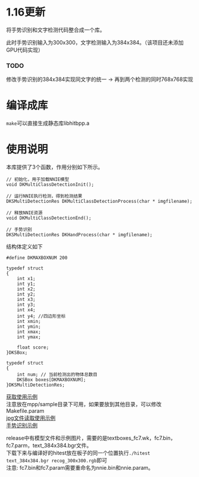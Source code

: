 # 1.16更新

将手势识别和文字检测代码整合成一个库。

此时手势识别输入为300x300，文字检测输入为384x384。（该项目还未添加GPU代码实现）

### TODO

修改手势识别的384x384实现同文字的统一 -> 再到两个检测的同时768x768实现

# 编译成库

`make`可以直接生成静态库libhitbpp.a

# 使用说明

本库提供了3个函数，作用分别如下所示。

```
// 初始化，用于加载NNIE模型
void DKMultiClassDetectionInit();

// 运行NNIE执行检测，得到检测结果
DKSMultiDetectionRes DKMultiClassDetectionProcess(char * imgfilename);

// 释放NNIE资源
void DKMultiClassDetectionEnd();

// 手势识别
DKSMultiDetectionRes DKHandProcess(char * imgfilename);
```

结构体定义如下

```
#define DKMAXBOXNUM 200

typedef struct
{
    int x1;
    int y1;
    int x2;
    int y2;
    int x3;
    int y3;
    int x4;
    int y4; //四边形坐标
    int xmin; 
    int ymin;
    int xmax;
    int ymax;
    
    float score;
}DKSBox;

typedef struct
{
    int num; // 当前检测出的物体总数目
    DKSBox boxes[DKMAXBOXNUM];
}DKSMultiDetectionRes;
```

[获取使用示例](https://github.com/FreshMOU/HiText/releases/download/v1.1/libHiText.zip)  
注意放在mpp/sample目录下可用，如果要放到其他目录，可以修改Makefile.param  
[jpg文件读取使用示例](https://github.com/FreshMOU/HiText/releases/download/v1.1/libHiText2.zip)  
[手势识别示例](https://github.com/FreshMOU/HiText/releases/download/v1.1/libHAND.zip)

release中有模型文件和示例图片，需要的是textboxes_fc7.wk，fc7.bin，fc7.parm，text_384x384.bgr文件。  
下载下来与编译好的hitest放在板子的同一个位置执行`./hitest text_384x384.bgr recog_300x300.rgb`即可  
注意: fc7.bin和fc7.param需要重命名为nnie.bin和nnie.param。

